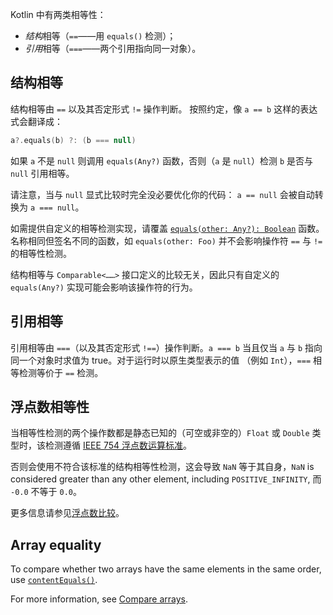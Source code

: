 [//]: # (title: 相等性)

Kotlin 中有两类相等性：

* *结构*相等（`==`——用 `equals()` 检测）；
* *引用*相等（`===`——两个引用指向同一对象）。

## 结构相等

结构相等由 `==` 以及其否定形式 `!=` 操作判断。
按照约定，像 `a == b` 这样的表达式会翻译成：

```kotlin
a?.equals(b) ?: (b === null)
```

如果 `a` 不是 `null` 则调用 `equals(Any?)` 函数，否则（`a` 是 `null`）检测 `b`
是否与`null` 引用相等。

请注意，当与 `null` 显式比较时完全没必要优化你的代码：
`a == null` 会被自动转换为 `a === null`。

如需提供自定义的相等检测实现，请覆盖
[`equals(other: Any?): Boolean`](https://kotlinlang.org/api/latest/jvm/stdlib/kotlin/-any/equals.html) 函数。
名称相同但签名不同的函数，如 `equals(other: Foo)` 并不会影响<!--
-->操作符 `==` 与 `!=` 的相等性检测。

结构相等与 `Comparable<……>` 接口定义的比较无关，因此只有自定义的
`equals(Any?)` 实现可能会影响该操作符的行为。

## 引用相等

引用相等由 `===`（以及其否定形式 `!==`）操作判断。`a === b`
当且仅当 `a` 与 `b` 指向同一个对象时求值为 true。对于运行时以原生类型表示的值
（例如 `Int`），`===` 相等检测等价于 `==` 检测。

## 浮点数相等性

当相等性检测的两个操作数都是静态已知的（可空或非空的）`Float` 或 `Double` 类型时，该检测遵循
[IEEE 754 浮点数运算标准](https://en.wikipedia.org/wiki/IEEE_754)。

否则会使用不符合该标准的结构相等性检测，这会导致 `NaN` 等于其自身，`NaN` is considered greater than any other element, including `POSITIVE_INFINITY`, 而 `-0.0` 不等于 `0.0`。

更多信息请参见[浮点数比较](numbers.md#浮点数比较)。

## Array equality

To compare whether two arrays have the same elements in the same order, use [`contentEquals()`](https://kotlinlang.org/api/latest/jvm/stdlib/kotlin.collections/content-equals.html).

For more information, see [Compare arrays](arrays.md#compare-arrays).